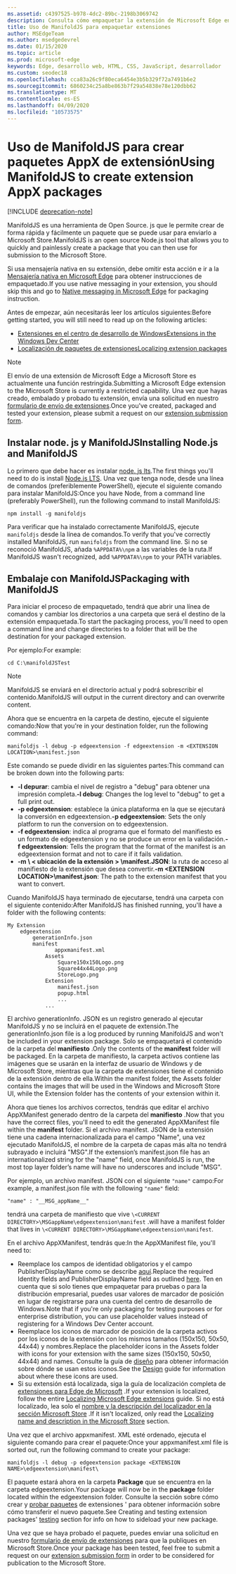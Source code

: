 ```yaml
---
ms.assetid: c4397525-b978-4dc2-89bc-2198b3069742
description: Consulta cómo empaquetar la extensión de Microsoft Edge en un instante con ManifoldJS, la herramienta de código abierto de node. js.
title: Uso de ManifoldJS para empaquetar extensiones
author: MSEdgeTeam
ms.author: msedgedevrel
ms.date: 01/15/2020
ms.topic: article
ms.prod: microsoft-edge
keywords: Edge, desarrollo web, HTML, CSS, JavaScript, desarrollador
ms.custom: seodec18
ms.openlocfilehash: cca83a26c9f80eca6454e3b5b329f72a7491b6e2
ms.sourcegitcommit: 6860234c25a8be863b7f29a54838e78e120dbb62
ms.translationtype: MT
ms.contentlocale: es-ES
ms.lasthandoff: 04/09/2020
ms.locfileid: "10573575"
---
```

# <span data-ttu-id="33e79-104">Uso de ManifoldJS para crear paquetes AppX de extensión</span><span class="sxs-lookup"><span data-stu-id="33e79-104">Using ManifoldJS to create extension AppX packages</span></span>  

[!INCLUDE [deprecation-note](../../includes/deprecation-note.md)]  

<span data-ttu-id="33e79-105">ManifoldJS es una herramienta de Open Source. js que le permite crear de forma rápida y fácilmente un paquete que se puede usar para enviarlo a Microsoft Store.</span><span class="sxs-lookup"><span data-stu-id="33e79-105">ManifoldJS is an open source Node.js tool that allows you to quickly and painlessly create a package that you can then use for submission to the Microsoft Store.</span></span>

<span data-ttu-id="33e79-106">Si usa mensajería nativa en su extensión, debe omitir esta acción e ir a la [Mensajería nativa en Microsoft Edge](../native-messaging.md#creating-an-extension-with-native-messaging) para obtener instrucciones de empaquetado.</span><span class="sxs-lookup"><span data-stu-id="33e79-106">If you use native messaging in your extension, you should skip this and go to [Native messaging in Microsoft Edge](../native-messaging.md#creating-an-extension-with-native-messaging) for packaging instruction.</span></span> 

<span data-ttu-id="33e79-107">Antes de empezar, aún necesitarás leer los artículos siguientes:</span><span class="sxs-lookup"><span data-stu-id="33e79-107">Before getting started, you will still need to read up on the following articles:</span></span>

- [<span data-ttu-id="33e79-108">Extensiones en el centro de desarrollo de Windows</span><span class="sxs-lookup"><span data-stu-id="33e79-108">Extensions in the Windows Dev Center</span></span>](./extensions-in-the-windows-dev-center.md)
- [<span data-ttu-id="33e79-109">Localización de paquetes de extensiones</span><span class="sxs-lookup"><span data-stu-id="33e79-109">Localizing extension packages</span></span>](./localizing-extension-packages.md)

> [!NOTE]
> <span data-ttu-id="33e79-110">El envío de una extensión de Microsoft Edge a Microsoft Store es actualmente una función restringida.</span><span class="sxs-lookup"><span data-stu-id="33e79-110">Submitting a Microsoft Edge extension to the Microsoft Store is currently a restricted capability.</span></span> <span data-ttu-id="33e79-111">Una vez que hayas creado, embalado y probado tu extensión, envía una solicitud en nuestro [formulario de envío de extensiones](https://aka.ms/extension-request).</span><span class="sxs-lookup"><span data-stu-id="33e79-111">Once you've created, packaged and tested your extension, please submit a request on our [extension submission form](https://aka.ms/extension-request).</span></span>


## <span data-ttu-id="33e79-112">Instalar node. js y ManifoldJS</span><span class="sxs-lookup"><span data-stu-id="33e79-112">Installing Node.js and ManifoldJS</span></span>

<span data-ttu-id="33e79-113">Lo primero que debe hacer es instalar [node. js lts](https://nodejs.org/en/download/).</span><span class="sxs-lookup"><span data-stu-id="33e79-113">The first things you'll need to do is install [Node.js LTS](https://nodejs.org/en/download/).</span></span>
<span data-ttu-id="33e79-114">Una vez que tenga node, desde una línea de comandos (preferiblemente PowerShell), ejecute el siguiente comando para instalar ManifoldJS:</span><span class="sxs-lookup"><span data-stu-id="33e79-114">Once you have Node, from a command line (preferably PowerShell), run the following command to install ManifoldJS:</span></span>

`npm install -g manifoldjs`

<span data-ttu-id="33e79-115">Para verificar que ha instalado correctamente ManifoldJS, ejecute `manifoldjs` desde la línea de comandos.</span><span class="sxs-lookup"><span data-stu-id="33e79-115">To verify that you've correctly installed ManifoldJS, run `manifoldjs` from the command line.</span></span> <span data-ttu-id="33e79-116">Si no se reconoció ManifoldJS, añada `%APPDATA%\npm` a las variables de la ruta.</span><span class="sxs-lookup"><span data-stu-id="33e79-116">If ManifoldJS wasn't recognized, add `%APPDATA%\npm` to your PATH variables.</span></span>

## <span data-ttu-id="33e79-117">Embalaje con ManifoldJS</span><span class="sxs-lookup"><span data-stu-id="33e79-117">Packaging with ManifoldJS</span></span>

<span data-ttu-id="33e79-118">Para iniciar el proceso de empaquetado, tendrá que abrir una línea de comandos y cambiar los directorios a una carpeta que será el destino de la extensión empaquetada.</span><span class="sxs-lookup"><span data-stu-id="33e79-118">To start the packaging process, you'll need to open a command line and change directories to a folder that will be the destination for your packaged extension.</span></span>

<span data-ttu-id="33e79-119">Por ejemplo:</span><span class="sxs-lookup"><span data-stu-id="33e79-119">For example:</span></span>

`cd C:\manifoldJSTest`

> [!NOTE]
> <span data-ttu-id="33e79-120">ManifoldJS se enviará en el directorio actual y podrá sobrescribir el contenido.</span><span class="sxs-lookup"><span data-stu-id="33e79-120">ManifoldJS will output in the current directory and can overwrite content.</span></span>



<span data-ttu-id="33e79-121">Ahora que se encuentra en la carpeta de destino, ejecute el siguiente comando:</span><span class="sxs-lookup"><span data-stu-id="33e79-121">Now that you're in your destination folder, run the following command:</span></span>

`manifoldjs -l debug -p edgeextension -f edgeextension -m <EXTENSION LOCATION>\manifest.json`


<span data-ttu-id="33e79-122">Este comando se puede dividir en las siguientes partes:</span><span class="sxs-lookup"><span data-stu-id="33e79-122">This command can be broken down into the following parts:</span></span>
 -    <span data-ttu-id="33e79-123">**-l depurar**: cambia el nivel de registro a "debug" para obtener una impresión completa.</span><span class="sxs-lookup"><span data-stu-id="33e79-123">**-l debug**: Changes the log level to "debug" to get a full print out.</span></span>
 -    <span data-ttu-id="33e79-124">**-p edgeextension**: establece la única plataforma en la que se ejecutará la conversión en edgeextension.</span><span class="sxs-lookup"><span data-stu-id="33e79-124">**-p edgeextension**: Sets the only platform to run the conversion on to edgeextension.</span></span>
 -    <span data-ttu-id="33e79-125">**-f edgeextension**: indica al programa que el formato del manifiesto es un formato de edgeextension y no se produce un error en la validación.</span><span class="sxs-lookup"><span data-stu-id="33e79-125">**-f edgeextension**: Tells the program that the format of the manifest is an edgeextension format and not to care if it fails validation.</span></span>
 -    <span data-ttu-id="33e79-126">**-m \ < ubicación de la extensión > \manifest.JSON**: la ruta de acceso al manifiesto de la extensión que desea convertir.</span><span class="sxs-lookup"><span data-stu-id="33e79-126">**-m \<EXTENSION LOCATION>\manifest.json**: The path to the extension manifest that you want to convert.</span></span>


<span data-ttu-id="33e79-127">Cuando ManifoldJS haya terminado de ejecutarse, tendrá una carpeta con el siguiente contenido:</span><span class="sxs-lookup"><span data-stu-id="33e79-127">After ManifoldJS has finished running, you'll have a folder with the following contents:</span></span>

    My Extension
        edgeextension
            generationInfo.json
            manifest
                   appxmanifest.xml
                Assets
                    Square150x150Logo.png
                    Square44x44Logo.png
                    StoreLogo.png    
                Extension
                    manifest.json
                    popup.html
                    ...
                ...

<span data-ttu-id="33e79-128">El archivo generationInfo. JSON es un registro generado al ejecutar ManifoldJS y no se incluirá en el paquete de extensión.</span><span class="sxs-lookup"><span data-stu-id="33e79-128">The generationInfo.json file is a log produced by running ManifoldJS and won't be included in your extension package.</span></span> <span data-ttu-id="33e79-129">Solo se empaquetará el contenido de la carpeta del **manifiesto** .</span><span class="sxs-lookup"><span data-stu-id="33e79-129">Only the contents of the **manifest** folder will be packaged.</span></span> <span data-ttu-id="33e79-130">En la carpeta de manifiesto, la carpeta activos contiene las imágenes que se usarán en la interfaz de usuario de Windows y de Microsoft Store, mientras que la carpeta de extensiones tiene el contenido de la extensión dentro de ella.</span><span class="sxs-lookup"><span data-stu-id="33e79-130">Within the manifest folder, the Assets folder contains the images that will be used in the Windows and Microsoft Store UI, while the Extension folder has the contents of your extension within it.</span></span>


<span data-ttu-id="33e79-131">Ahora que tienes los archivos correctos, tendrás que editar el archivo AppXManifest generado dentro de la carpeta del **manifiesto** .</span><span class="sxs-lookup"><span data-stu-id="33e79-131">Now that you have the correct files, you'll need to edit the generated AppXManifest file within the **manifest** folder.</span></span> <span data-ttu-id="33e79-132">Si el archivo manifest. JSON de la extensión tiene una cadena internacionalizada para el campo "Name", una vez ejecutado ManifoldJS, el nombre de la carpeta de capas más alta no tendrá subrayado e incluirá "MSG".</span><span class="sxs-lookup"><span data-stu-id="33e79-132">If the extension’s manifest.json file has an internationalized string for the "name" field, once ManifoldJS is run, the most top layer folder’s name will have no underscores and include "MSG".</span></span>

<span data-ttu-id="33e79-133">Por ejemplo, un archivo manifest. JSON con el siguiente `"name"` campo:</span><span class="sxs-lookup"><span data-stu-id="33e79-133">For example, a manifest.json file with the following `"name"` field:</span></span>

`"name" : "__MSG_appName__"`

<span data-ttu-id="33e79-134">tendrá una carpeta de manifiesto que vive `\<CURRENT DIRECTORY>\MSGappName\edgeextension\manifest` .</span><span class="sxs-lookup"><span data-stu-id="33e79-134">will have a manifest folder that lives in `\<CURRENT DIRECTORY>\MSGappName\edgeextension\manifest`.</span></span>

<span data-ttu-id="33e79-135">En el archivo AppXManifest, tendrás que:</span><span class="sxs-lookup"><span data-stu-id="33e79-135">In the AppXManifest file, you'll need to:</span></span>
 -    <span data-ttu-id="33e79-136">Reemplace los campos de identidad obligatorios y el campo PublisherDisplayName como se describe [aquí](./creating-and-testing-extension-packages.md#app-identity-template-values).</span><span class="sxs-lookup"><span data-stu-id="33e79-136">Replace the required Identity fields and PublisherDisplayName field as outlined [here](./creating-and-testing-extension-packages.md#app-identity-template-values).</span></span> <span data-ttu-id="33e79-137">Ten en cuenta que si solo tienes que empaquetar para pruebas o para la distribución empresarial, puedes usar valores de marcador de posición en lugar de registrarse para una cuenta del centro de desarrollo de Windows.</span><span class="sxs-lookup"><span data-stu-id="33e79-137">Note that if you're only packaging for testing purposes or for enterprise distribution, you can use placeholder values instead of registering for a Windows Dev Center account.</span></span>
 -    <span data-ttu-id="33e79-138">Reemplace los iconos de marcador de posición de la carpeta activos por los iconos de la extensión con los mismos tamaños (150x150, 50x50, 44x44) y nombres.</span><span class="sxs-lookup"><span data-stu-id="33e79-138">Replace the placeholder icons in the Assets folder with icons for your extension with the same sizes (150x150, 50x50, 44x44) and names.</span></span> <span data-ttu-id="33e79-139">Consulte la guía de [diseño](./../design.md#icons-for-packaging) para obtener información sobre dónde se usan estos iconos.</span><span class="sxs-lookup"><span data-stu-id="33e79-139">See the [Design](./../design.md#icons-for-packaging) guide for information about where these icons are used.</span></span>
 - <span data-ttu-id="33e79-140">Si su extensión está localizada, siga la guía de localización completa de [extensiones para Edge de Microsoft](./localizing-extension-packages.md) .</span><span class="sxs-lookup"><span data-stu-id="33e79-140">If your extension is localized, follow the entire [Localizing Microsoft Edge extensions](./localizing-extension-packages.md) guide.</span></span> <span data-ttu-id="33e79-141">Si no está localizado, lea solo el [nombre y la descripción del localizador en la sección Microsoft Store](./localizing-extension-packages.md#localizing-name-and-description-in-the-microsoft-store) .</span><span class="sxs-lookup"><span data-stu-id="33e79-141">If it isn't localized, only read the [Localizing name and description in the Microsoft Store](./localizing-extension-packages.md#localizing-name-and-description-in-the-microsoft-store) section.</span></span>

<span data-ttu-id="33e79-142">Una vez que el archivo appxmanifest. XML esté ordenado, ejecuta el siguiente comando para crear el paquete:</span><span class="sxs-lookup"><span data-stu-id="33e79-142">Once your appxmanifest.xml file is sorted out, run the following command to create your package:</span></span>

`manifoldjs -l debug -p edgeextension package <EXTENSION NAME>\edgeextension\manifest\`

<span data-ttu-id="33e79-143">El paquete estará ahora en la carpeta **Package** que se encuentra en la carpeta edgeextension.</span><span class="sxs-lookup"><span data-stu-id="33e79-143">Your package will now be in the **package** folder located within the edgeextension folder.</span></span> <span data-ttu-id="33e79-144">Consulte la sección sobre cómo crear y [probar paquetes](./creating-and-testing-extension-packages.md#testing-an-appx-package) de extensiones ' para obtener información sobre cómo transferir el nuevo paquete.</span><span class="sxs-lookup"><span data-stu-id="33e79-144">See Creating and testing extension packages' [testing](./creating-and-testing-extension-packages.md#testing-an-appx-package) section for info on how to sideload your new package.</span></span>

<span data-ttu-id="33e79-145">Una vez que se haya probado el paquete, puedes enviar una solicitud en nuestro [formulario de envío de extensiones](https://aka.ms/extension-request) para que la publiques en Microsoft Store.</span><span class="sxs-lookup"><span data-stu-id="33e79-145">Once your package has been tested, feel free to submit a request on our [extension submission form](https://aka.ms/extension-request) in order to be considered for publication to the Microsoft Store.</span></span>
